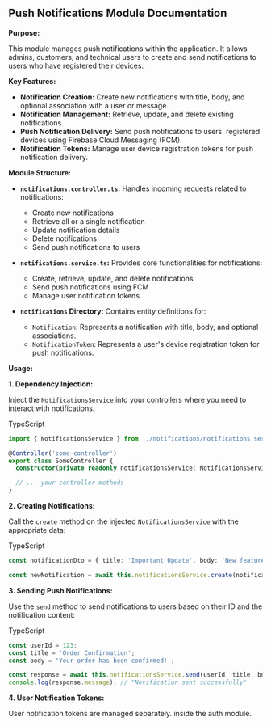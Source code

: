 Push Notifications Module Documentation
---------------------------------------

**Purpose:**

This module manages push notifications within the application. It allows admins, customers, and technical users to create and send notifications to users who have registered their devices.

**Key Features:**

-   **Notification Creation:** Create new notifications with title, body, and optional association with a user or message.
-   **Notification Management:** Retrieve, update, and delete existing notifications.
-   **Push Notification Delivery:** Send push notifications to users' registered devices using Firebase Cloud Messaging (FCM).
-   **Notification Tokens:** Manage user device registration tokens for push notification delivery.

**Module Structure:**

-   **`notifications.controller.ts`:** Handles incoming requests related to notifications:

    -   Create new notifications
    -   Retrieve all or a single notification
    -   Update notification details
    -   Delete notifications
    -   Send push notifications to users
-   **`notifications.service.ts`:** Provides core functionalities for notifications:

    -   Create, retrieve, update, and delete notifications
    -   Send push notifications using FCM
    -   Manage user notification tokens
-   **`notifications` Directory:** Contains entity definitions for:

    -   `Notification`: Represents a notification with title, body, and optional associations.
    -   `NotificationToken`: Represents a user's device registration token for push notifications.

**Usage:**

**1\. Dependency Injection:**

Inject the `NotificationsService` into your controllers where you need to interact with notifications.

TypeScript

```ts
import { NotificationsService } from './notifications/notifications.service';

@Controller('some-controller')
export class SomeController {
  constructor(private readonly notificationsService: NotificationsService) {}

  // ... your controller methods
}

```

**2\. Creating Notifications:**

Call the `create` method on the injected `NotificationsService` with the appropriate data:

TypeScript

```ts
const notificationDto = { title: 'Important Update', body: 'New features available!' };

const newNotification = await this.notificationsService.create(notificationDto);

```

**3\. Sending Push Notifications:**

Use the `send` method to send notifications to users based on their ID and the notification content:

TypeScript

```ts
const userId = 123;
const title = 'Order Confirmation';
const body = 'Your order has been confirmed!';

const response = await this.notificationsService.send(userId, title, body);
console.log(response.message); // "Notification sent successfully"

```

**4\. User Notification Tokens:**

User notification tokens are managed separately. inside the auth module.
